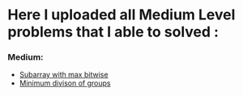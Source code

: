 # Here I uploaded all Medium Level problems that I able to solved :

### Medium:

* [Subarray with max bitwise](https://leetcode.com/problems/longest-subarray-with-maximum-bitwise-and/)
* [Minimum divison of groups](https://leetcode.com/problems/divide-intervals-into-minimum-number-of-groups/)
